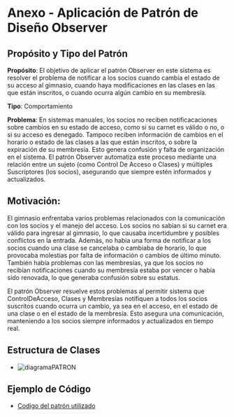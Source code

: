 #  Anexo - Aplicación de Patrón de Diseño **Observer**
## Propósito y Tipo del Patrón
**Propósito**: El objetivo de aplicar el patrón Observer en este sistema es resolver el problema de notificar a los socios cuando cambia el estado de su acceso al gimnasio, cuando haya modificaciones en las clases en las que están inscritos, o cuando ocurra algún cambio en su membresía. 
 
**Tipo**: Comportamiento 

**Problema**: En sistemas manuales, los socios no reciben notificacaciones sobre cambios en su estado de acceso, como si su carnet es válido o no, o si su acceso es denegado. Tampoco reciben información de cambios en el horario o estado de las clases a las que están inscritos, o sobre la expiración de su membresía. Esto genera confusión y falta de organización en el sistema. El patrón Observer automatiza este proceso mediante una relación entre un sujeto (como Control De Acceso o Clases) y múltiples Suscriptores (los socios), asegurando que siempre estén informados y actualizados.

## Motivación:
El gimnasio enfrentaba varios problemas relacionados con la comunicación con los socios y el manejo del acceso. Los socios no sabían si su carnet era válido para ingresar al gimnasio, lo que causaba incertidumbre y posibles conflictos en la entrada. Además, no habia una forma de notificar a los socios cuando una clase se cancelaba o cambiaba de horario, lo que provocaba molestias por falta de información o cambios de último minuto. También había problemas con las membresías, ya que los socios no recibían notificaciones cuando su membresía estaba por vencer o había sido renovada, lo que generaba confusión sobre su estatus.

El patrón Observer resuelve estos problemas al permitir sistema que ControlDeAcceso, Clases y Membresías notifiquen a todos los socios suscritos cuando ocurra un cambio, ya sea en el acceso, en el estado de una clase o en el estado de la membresía. Esto asegura una comunicación, manteniendo a los socios siempre informados y actualizados en tiempo real.

## Estructura de Clases
- ![diagramaPATRON](https://github.com/user-attachments/assets/a3eb3ca8-5925-4f9b-8173-720db641cf6a)


## Ejemplo de Código
- [Codigo del patrón utilizado](https://gist.github.com/Rosariomillapi/9483125fa0f2c1da0dd17d51d220579c)
